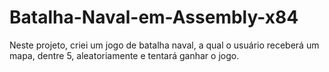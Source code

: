 # Batalha-Naval-em-Assembly-x84
Neste projeto, criei um jogo de batalha naval, a qual o usuário receberá um mapa, dentre 5, aleatoriamente e tentará ganhar o jogo. 
